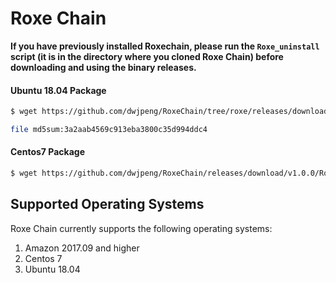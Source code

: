 # Roxe Chain


**If you have previously installed Roxechain, please run the `Roxe_uninstall` script (it is in the directory where you cloned Roxe Chain) before downloading and using the binary releases.**

#### Ubuntu 18.04  Package 


```sh
$ wget https://github.com/dwjpeng/RoxeChain/tree/roxe/releases/download/v1.0.0/RoxeChain-1.0.0.ubuntu-18.04-x86_64.zip

file md5sum:3a2aab4569c913eba3800c35d994ddc4
```

#### Centos7 Package 

```sh
$ wget https://github.com/dwjpeng/RoxeChain/releases/download/v1.0.0/RoxeChain-1.0.0.x86_64-0.x86_64.zip

```


## Supported Operating Systems

Roxe Chain currently supports the following operating systems:

1. Amazon 2017.09 and higher
2. Centos 7
3. Ubuntu 18.04

